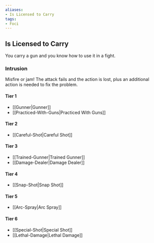 ```yaml
---
aliases:
- Is Licensed to Carry
tags:
- Foci
---
```


  
## Is Licensed to Carry  
You carry a gun and you know how to use it in a fight.  
 ### Intrusion  
Misfire or jam! The attack fails and the action is lost, plus an additional action is needed to fix the problem.   
#### Tier 1    
* [[Gunner|Gunner]]  
* [[Practiced-With-Guns|Practiced With Guns]]  
#### Tier 2    
* [[Careful-Shot|Careful Shot]]  
#### Tier 3    
  - [[Trained-Gunner|Trained Gunner]]  
  - [[Damage-Dealer|Damage Dealer]]  
#### Tier 4    
* [[Snap-Shot|Snap Shot]]  
#### Tier 5    
* [[Arc-Spray|Arc Spray]]  
#### Tier 6    
  - [[Special-Shot|Special Shot]]  
  - [[Lethal-Damage|Lethal Damage]]